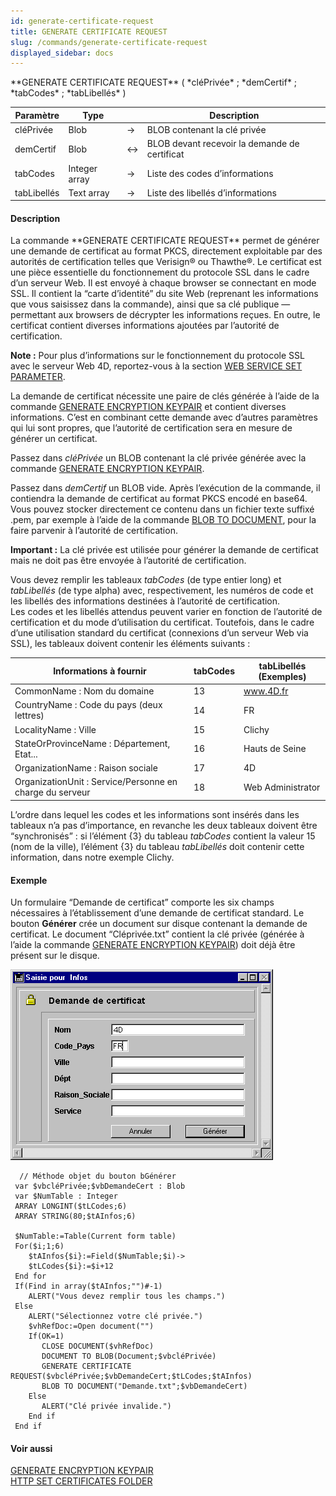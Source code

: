```yaml
---
id: generate-certificate-request
title: GENERATE CERTIFICATE REQUEST
slug: /commands/generate-certificate-request
displayed_sidebar: docs
---
```


<!--REF #_command_.GENERATE CERTIFICATE REQUEST.Syntax-->**GENERATE CERTIFICATE REQUEST** ( *cléPrivée* ; *demCertif* ; *tabCodes* ; *tabLibellés* )<!-- END REF-->
<!--REF #_command_.GENERATE CERTIFICATE REQUEST.Params-->
| Paramètre | Type |  | Description |
| --- | --- | --- | --- |
| cléPrivée | Blob | &srarr; | BLOB contenant la clé privée |
| demCertif | Blob | &harr; | BLOB devant recevoir la demande de certificat |
| tabCodes | Integer array | &srarr; | Liste des codes d’informations |
| tabLibellés | Text array | &srarr; | Liste des libellés d’informations |

<!-- END REF-->

#### Description 

<!--REF #_command_.GENERATE CERTIFICATE REQUEST.Summary-->La commande **GENERATE CERTIFICATE REQUEST** permet de générer une demande de certificat au format PKCS, directement exploitable par des autorités de certification telles que Verisign® ou Thawthe®.<!-- END REF--> Le certificat est une pièce essentielle du fonctionnement du protocole SSL dans le cadre d’un serveur Web. Il est envoyé à chaque browser se connectant en mode SSL. Il contient la “carte d’identité” du site Web (reprenant les informations que vous saisissez dans la commande), ainsi que sa clé publique — permettant aux browsers de décrypter les informations reçues. En outre, le certificat contient diverses informations ajoutées par l’autorité de certification.

**Note :** Pour plus d’informations sur le fonctionnement du protocole SSL avec le serveur Web 4D, reportez-vous à la section [WEB SERVICE SET PARAMETER](web-service-set-parameter.md). 

La demande de certificat nécessite une paire de clés générée à l’aide de la commande [GENERATE ENCRYPTION KEYPAIR](generate-encryption-keypair.md) et contient diverses informations. C’est en combinant cette demande avec d’autres paramètres qui lui sont propres, que l’autorité de certification sera en mesure de générer un certificat.

Passez dans *cléPrivée* un BLOB contenant la clé privée générée avec la commande [GENERATE ENCRYPTION KEYPAIR](generate-encryption-keypair.md). 

Passez dans *demCertif* un BLOB vide. Après l’exécution de la commande, il contiendra la demande de certificat au format PKCS encodé en base64\. Vous pouvez stocker directement ce contenu dans un fichier texte suffixé .pem, par exemple à l’aide de la commande [BLOB TO DOCUMENT](blob-to-document.md), pour la faire parvenir à l’autorité de certification.

**Important :** La clé privée est utilisée pour générer la demande de certificat mais ne doit pas être envoyée à l’autorité de certification.

Vous devez remplir les tableaux *tabCodes* (de type entier long) et *tabLibellés* (de type alpha) avec, respectivement, les numéros de code et les libellés des informations destinées à l’autorité de certification.   
Les codes et les libellés attendus peuvent varier en fonction de l’autorité de certification et du mode d’utilisation du certificat. Toutefois, dans le cadre d’une utilisation standard du certificat (connexions d’un serveur Web via SSL), les tableaux doivent contenir les éléments suivants :

| **Informations à fournir**                               | **tabCodes** | **tabLibellés (Exemples)** |
| -------------------------------------------------------- | ------------ | -------------------------- |
| CommonName : Nom du domaine                              | 13           | www.4D.fr                  |
| CountryName : Code du pays (deux lettres)                | 14           | FR                         |
| LocalityName : Ville                                     | 15           | Clichy                     |
| StateOrProvinceName : Département, Etat...               | 16           | Hauts de Seine             |
| OrganizationName : Raison sociale                        | 17           | 4D                         |
| OrganizationUnit : Service/Personne en charge du serveur | 18           | Web Administrator          |

L’ordre dans lequel les codes et les informations sont insérés dans les tableaux n’a pas d’importance, en revanche les deux tableaux doivent être “synchronisés” : si l’élément {3} du tableau *tabCodes* contient la valeur 15 (nom de la ville), l’élément {3} du tableau *tabLibellés* doit contenir cette information, dans notre exemple Clichy.

#### Exemple 

Un formulaire “Demande de certificat” comporte les six champs nécessaires à l’établissement d’une demande de certificat standard. Le bouton **Générer** crée un document sur disque contenant la demande de certificat. Le document “Cléprivée.txt” contient la clé privée (générée à l’aide la commande [GENERATE ENCRYPTION KEYPAIR](generate-encryption-keypair.md)) doit déjà être présent sur le disque.

![](../assets/en/commands/pict32461.fr.png)

```4d
  // Méthode objet du bouton bGénérer
 var $vbcléPrivée;$vbDemandeCert : Blob
 var $NumTable : Integer
 ARRAY LONGINT($tLCodes;6)
 ARRAY STRING(80;$tAInfos;6)
 
 $NumTable:=Table(Current form table)
 For($i;1;6)
    $tAInfos{$i}:=Field($NumTable;$i)->
    $tLCodes{$i}:=$i+12
 End for
 If(Find in array($tAInfos;"")#-1)
    ALERT("Vous devez remplir tous les champs.")
 Else
    ALERT("Sélectionnez votre clé privée.")
    $vhRefDoc:=Open document("")
    If(OK=1)
       CLOSE DOCUMENT($vhRefDoc)
       DOCUMENT TO BLOB(Document;$vbcléPrivée)
       GENERATE CERTIFICATE REQUEST($vbcléPrivée;$vbDemandeCert;$tLCodes;$tAInfos)
       BLOB TO DOCUMENT("Demande.txt";$vbDemandeCert)
    Else
       ALERT("Clé privée invalide.")
    End if
 End if
```

#### Voir aussi 

[GENERATE ENCRYPTION KEYPAIR](generate-encryption-keypair.md)  
[HTTP SET CERTIFICATES FOLDER](http-set-certificates-folder.md)  